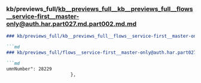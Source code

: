 ### kb/previews_full/kb__previews_full__kb__previews_full__flows__service-first__master-only@auth.har.part027.md.part002.md.md

```md
### kb/previews_full/kb__previews_full__flows__service-first__master-only@auth.har.part027.md.part002.md

```md
### kb/previews_full/flows__service-first__master-only@auth.har.part027.md (part 002)

```md
umnNumber": 28229
                        },
                    
```

```

```

```
